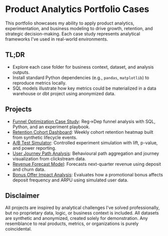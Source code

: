 # Product Analytics Portfolio Cases

This portfolio showcases my ability to apply product analytics, experimentation, and business modeling to drive growth, retention, and strategic decision-making.
Each case study represents analytical frameworks I’ve used in real-world environments.

## TL;DR
- Explore each case folder for business context, dataset, and analysis outputs.
- Install standard Python dependencies (e.g., `pandas`, `matplotlib`) to reproduce metrics locally.
- SQL models illustrate how key metrics could be materialized in a data warehouse or dbt project using anonymized data.

## Projects
- [Funnel Optimization Case Study](funnel_optimization_case/README.md):
  Reg→Dep funnel analysis with SQL, Python, and an experiment playbook.
- [Retention Cohort Dashboard](retention_cohort_dashboard/README.md):
  Weekly cohort retention heatmap built from synthetic lifecycle events.
- [A/B Test Simulator](ab_test_simulator/README.md):
  Controlled experiment simulation with lift, p-value, and power reporting.
- [User Journey Path Analysis](user_journey_path_analysis/README.md):
  Behavioural path aggregation and journey visualization from clickstream data.
- [Revenue Forecast Model](revenue_forecast_model/README.md):
  Forecasts next-quarter revenue using deposit and churn data.
- [Bonus Offer Impact Analysis](bonus_offer_impact_analysis/README.md):
  Evaluates how a promotional bonus affects deposit frequency and ARPU using simulated user data.

## Disclaimer
All projects are inspired by analytical challenges I’ve solved professionally, but no proprietary data, logic, or business context is included.
All datasets are synthetic and anonymized, created solely for demonstration.
Any resemblance to real products, metrics, or organizations is purely coincidental.
